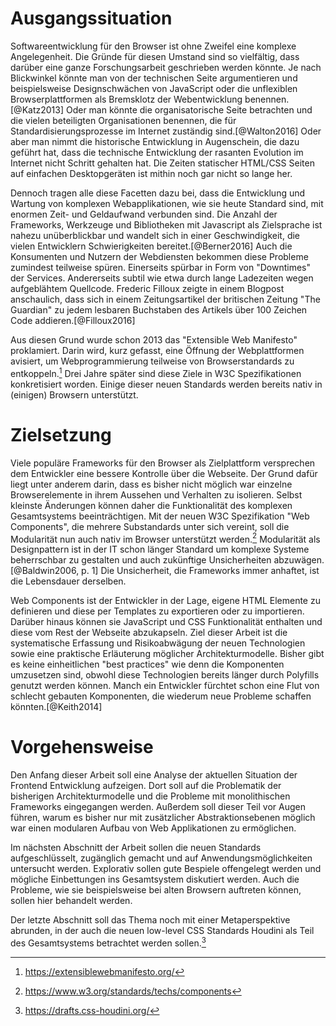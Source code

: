 # Ausgangssituation

Softwareentwicklung für den Browser ist ohne Zweifel eine komplexe Angelegenheit. Die Gründe für diesen Umstand sind so vielfältig, dass darüber eine ganze Forschungsarbeit geschrieben werden könnte. Je nach Blickwinkel könnte man von der technischen Seite argumentieren und beispielsweise Designschwächen von JavaScript oder die unflexiblen Browserplattformen als Bremsklotz der Webentwicklung benennen.[@Katz2013] Oder man könnte die organisatorische Seite betrachten und die vielen beteiligten Organisationen benennen, die für Standardisierungsprozesse im Internet zuständig sind.[@Walton2016] Oder aber man nimmt die historische Entwicklung in Augenschein, die dazu geführt hat, dass die technische Entwicklung der rasanten Evolution im Internet nicht Schritt gehalten hat. Die Zeiten statischer HTML/CSS Seiten auf einfachen Desktopgeräten ist mithin noch gar nicht so lange her.

Dennoch tragen alle diese Facetten dazu bei, dass die Entwicklung und Wartung von komplexen Webapplikationen, wie sie heute Standard sind, mit enormen Zeit- und Geldaufwand verbunden sind. Die Anzahl der Frameworks, Werkzeuge und Bibliotheken mit Javascript als Zielsprache ist nahezu unüberblickbar und wandelt sich in einer Geschwindigkeit, die vielen Entwicklern Schwierigkeiten bereitet.[@Berner2016] Auch die Konsumenten und Nutzern der Webdiensten bekommen diese Probleme zumindest teilweise spüren. Einerseits spürbar in Form von "Downtimes" der Services. Andererseits subtil wie etwa durch lange Ladezeiten wegen aufgeblähtem Quellcode. Frederic Filloux zeigte in einem Blogpost anschaulich, dass sich in einem Zeitungsartikel der britischen Zeitung "The Guardian" zu jedem lesbaren Buchstaben des Artikels über 100 Zeichen Code addieren.[@Filloux2016]

Aus diesen Grund wurde schon 2013 das "Extensible Web Manifesto" proklamiert. Darin wird, kurz gefasst, eine Öffnung der Webplattformen avisiert, um Webprogrammierung teilweise von Browserstandards zu entkoppeln.[^manifesto] Drei Jahre später sind diese Ziele in W3C Spezifikationen konkretisiert worden. Einige dieser neuen Standards werden bereits nativ in (einigen) Browsern unterstützt.

# Zielsetzung

Viele populäre Frameworks für den Browser als Zielplattform versprechen dem Entwickler eine bessere Kontrolle über die Webseite. Der Grund dafür liegt unter anderem darin, dass es bisher nicht möglich war einzelne Browserelemente in ihrem Aussehen und Verhalten zu isolieren. Selbst kleinste Änderungen können daher die Funktionalität des komplexen Gesamtsystems beeinträchtigen. Mit der neuen W3C Spezifikation "Web Components", die mehrere Substandards unter sich vereint, soll die Modularität nun auch nativ im Browser unterstützt werden.[^wc] Modularität als Designpattern ist in der IT schon länger Standard um komplexe Systeme beherrschbar zu gestalten und auch zukünftige Unsicherheiten abzuwägen.[@Baldwin2006, p. 1] Die Unsicherheit, die Frameworks immer anhaftet, ist die Lebensdauer derselben.

Web Components ist der Entwickler in der Lage, eigene HTML Elemente zu definieren und diese per Templates zu exportieren oder zu importieren. Darüber hinaus können sie JavaScript und CSS Funktionalität enthalten und diese vom Rest der Webseite abzukapseln. Ziel dieser Arbeit ist die systematische Erfassung und Risikoabwägung der neuen Technologien sowie eine praktische Erläuterung möglicher Architekturmodelle. Bisher gibt es keine einheitlichen "best practices" wie denn die Komponenten umzusetzen sind, obwohl diese Technologien bereits länger durch Polyfills genutzt werden können. Manch ein Entwickler fürchtet schon eine Flut von schlecht gebauten Komponenten, die wiederum neue Probleme schaffen könnten.[@Keith2014]

# Vorgehensweise

Den Anfang dieser Arbeit soll eine Analyse der aktuellen Situation der Frontend Entwicklung aufzeigen. Dort soll auf die Problematik der bisherigen Architekturmodelle und die Probleme mit monolithischen Frameworks eingegangen werden. Außerdem soll dieser Teil vor Augen führen, warum es bisher nur mit zusätzlicher Abstraktionsebenen möglich war einen modularen Aufbau von Web Applikationen zu ermöglichen.

Im nächsten Abschnitt der Arbeit sollen die neuen Standards aufgeschlüsselt, zugänglich gemacht und auf Anwendungsmöglichkeiten untersucht werden. Explorativ sollen gute Bespiele offengelegt werden und mögliche Einbettungen ins Gesamtsystem diskutiert werden. Auch die Probleme, wie sie beispielsweise bei alten Browsern auftreten können, sollen hier behandelt werden.

Der letzte Abschnitt soll das Thema noch mit einer Metaperspektive abrunden, in der auch die neuen low-level CSS Standards Houdini als Teil des Gesamtsystems betrachtet werden sollen.[^h]

[^manifesto]: https://extensiblewebmanifesto.org/

[^wc]: https://www.w3.org/standards/techs/components

[^h]: https://drafts.css-houdini.org/

